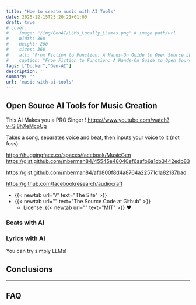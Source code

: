 ```yaml
---
title: "How to create music with AI Tools"
date: 2025-12-15T23:20:21+01:00
draft: true
# cover:
#    image: "/img/GenAI/LLMs_Locally_LLamas.png" # image path/url 
#    Width: 360
#    Height: 200
#    sizes: 360
#    alt: "From Fiction to Function: A Hands-On Guide to Open Source LLM Models.." # alt text
#    caption: "From Fiction to Function: A Hands-On Guide to Open Source LLM Models." # display caption
tags: ["Docker","Gen-AI"]
description: ''
summary: ''
url: 'music-with-ai-tools'
---
```




## Open Source AI Tools for Music Creation



This AI Makes you a PRO Singer ! 
https://www.youtube.com/watch?v=Sj8hXeMcoUg

Takes a song, separates voice and beat, then inputs your voice to it (not foss)

<https://huggingface.co/spaces/facebook/MusicGen>
<https://gist.github.com/mberman84/45545e48040ef6aafb6a1cb3442edb83>


<https://gist.github.com/mberman84/afd800f8d4a8764a22571c1a82187bad>

<https://github.com/facebookresearch/audiocraft>


* {{< newtab url="/" text="The Site" >}}
* {{< newtab url="" text="The Source Code at Github" >}}
    * License: {{< newtab url="" text="MIT" >}} ❤️

### Beats with AI

### Lyrics with AI

You can try simply LLMs!



## Conclusions




---

## FAQ